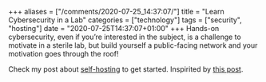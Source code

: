 +++
aliases = ["/comments/2020-07-25_14:37:07/"]
title = "Learn Cybersecurity in a Lab"
categories = ["technology"]
tags = ["security", "hosting"]
date = "2020-07-25T14:37:07+01:00"
+++
Hands-on cybersecurity, even if you’re interested in the subject, is a challenge to motivate in a sterile lab, but build yourself a public-facing network and your motivation goes through the roof!

Check my post about [self-hosting](/posts/steps-to-self-hosting) to get started. Inspirited by [this post](https://krebsonsecurity.com/2020/07/thinking-of-a-cybersecurity-career-read-this/).
